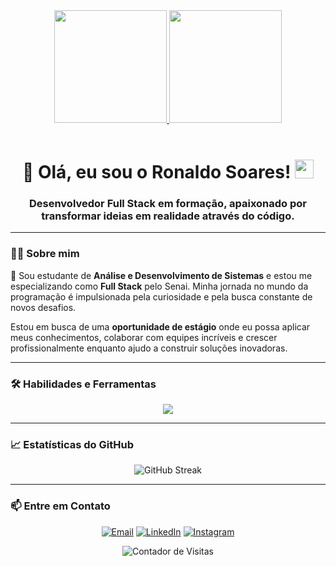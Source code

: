 <div align="center">
  <a href="https://github.com/Rosoarees">
  <img height="180em" src="https://github-readme-stats.vercel.app/api?username=Rosoarees&show_icons=true&theme=shadow_blue&include_all_commits=true&count_private=true"/>
  <img height="180em" src="https://github-readme-stats.vercel.app/api/top-langs/?username=Rosoarees&layout=compact&langs_count=7&theme=shadow_blue"/>
  </a>
</div>

<div align="center" style="display: inline_block"><br>
  <h1 align="center">
    👋 Olá, eu sou o Ronaldo Soares!
    <img src="https://media.giphy.com/media/hvRJCLFzcasrR4ia7z/giphy.gif" width="30px">
  </h1>
  <h3 align="center">Desenvolvedor Full Stack em formação, apaixonado por transformar ideias em realidade através do código.</h3>
</div>

---

### 👨‍💻 Sobre mim

<p>
  🚀 Sou estudante de <strong>Análise e Desenvolvimento de Sistemas</strong> e estou me especializando como <strong>Full Stack</strong> pelo Senai. Minha jornada no mundo da programação é impulsionada pela curiosidade e pela busca constante de novos desafios.
</p>
<p>
  Estou em busca de uma <strong>oportunidade de estágio</strong> onde eu possa aplicar meus conhecimentos, colaborar com equipes incríveis e crescer profissionalmente enquanto ajudo a construir soluções inovadoras.
</p>

---

### 🛠️ Habilidades e Ferramentas

<p align="center">
  <a href="https://skillicons.dev">
    <img src="https://skillicons.dev/icons?i=java,python,javascript,html,css,git,github," />
  </a>
</p>

---

### 📈 Estatísticas do GitHub

<div align="center">
  <img src="https://nirzak-streak-stats.vercel.app/?user=Rosoarees&theme=shadow_blue&hide_border=true&date_format=M%20j%5B%2C%20Y%5D" alt="GitHub Streak" />
</div>

---

### 📫 Entre em Contato

<p align="center">
  <a href="mailto:seu-email-rosoares@outlook.com"><img src="https://img.shields.io/badge/Email-D14836?style=for-the-badge&logo=gmail&logoColor=white" alt="Email"></a>
  <a href="https://linkedin.com/in/ronaldosoarespinto/"><img src="https://img.shields.io/badge/LinkedIn-0077B5?style=for-the-badge&logo=linkedin&logoColor=white" alt="LinkedIn"></a>
  <a href="https://instagram.com/rosoareess?igsh=cWxzcjJwYzNxbjJi"><img src="https://img.shields.io/badge/Instagram-E4405F?style=for-the-badge&logo=instagram&logoColor=white" alt="Instagram"></a>
</p>

<p align="center">
  <img src="https://visitcount.itsvg.in/api?id=Rosoarees&icon=2&color=5" alt="Contador de Visitas">
</p>
